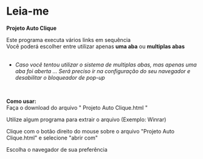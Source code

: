 # Leia-me

<b>Projeto Auto Clique</b>

Este programa executa vários links em sequência<br>
Você poderá escolher entre utilizar apenas <b>uma aba</b> ou <b>multiplas abas</b>
<br><br>
* <i>Caso você tentou utilizar o sistema de multiplas abas, mas apenas uma aba foi aberta ...
Será preciso ir na configuração do seu navegador e desabilitar o bloqueador de pop-up</i>
<br>

<b>Como usar:</b><br>
Faça o download do arquivo " Projeto Auto Clique.html "

Utilize algum programa para extrair o arquivo (Exemplo: Winrar)

Clique com o botão direito do mouse sobre o arquivo "Projeto Auto Clique.html" e selecione "abrir com"

Escolha o navegador de sua preferência

